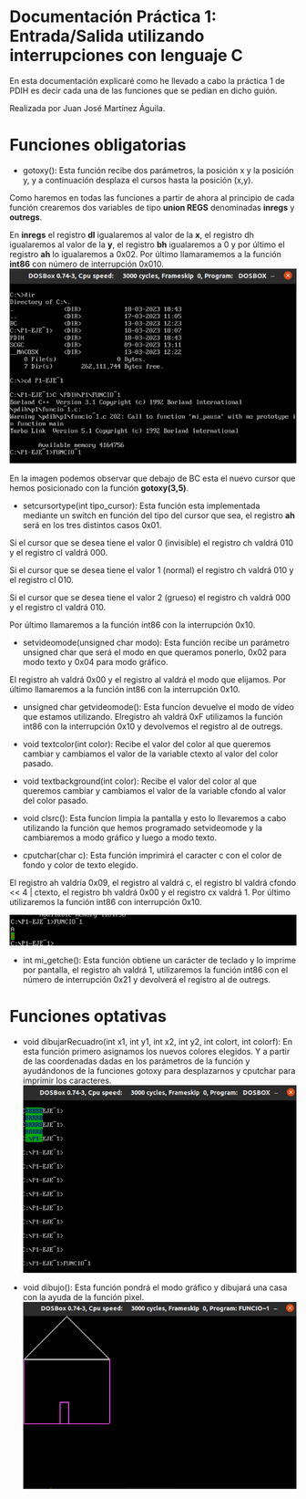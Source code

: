 # Documentación Práctica 1: Entrada/Salida utilizando interrupciones con lenguaje C

En esta documentación explicaré como he llevado a cabo la práctica 1 de PDIH es decir cada una de las funciones que se pedían en dicho guión.

Realizada por Juan José Martínez Águila.

# Funciones obligatorias

- gotoxy(): Esta función recibe dos parámetros, la posición x y la posición y, y a continuación desplaza el cursos hasta la posición (x,y).

Como haremos en todas las funciones a partir de ahora al principio de cada función crearemos dos variables de tipo **union REGS** denominadas **inregs** y **outregs**.

En **inregs** el registro **dl** igualaremos al valor de la **x**, el registro dh igualaremos al valor de la **y**, el registro **bh** igualaremos a 0 y por último el registro **ah** lo igualaremos a 0x02. Por último llamaramemos a la función **int86** con número de interrupción 0x010. 
![this is a image](/P1/img/1.png)

En la imagen podemos observar que debajo de BC esta el nuevo cursor que hemos posicionado con la función **gotoxy(3,5)**.

- setcursortype(int tipo_cursor): Esta función esta implementada mediante un switch en función del tipo del cursor que sea, el registro **ah** será en los tres distintos casos 0x01.

Si el cursor que se desea tiene el valor 0 (invisible) el registro ch valdrá 010 y el registro cl valdrá 000.

Si el cursor que se desea tiene el valor 1 (normal) el registro ch valdrá 010 y el registro cl 010.

Si el cursor que se desea tiene el valor 2 (grueso) el registro ch valdrá 000 y el registro cl valdrá 010.

Por último llamaremos a la función int86 con la interrupción 0x10.

- setvideomode(unsigned char modo): Esta función recibe un parámetro unsigned char que será el modo en que queramos ponerlo, 0x02 para modo texto y 0x04 para modo gráfico.

El registro ah valdrá 0x00 y el registro al valdrá el modo que elijamos. Por último llamaremos a la función int86 con la interrupción 0x10.

- unsigned char getvideomode(): Esta funcíon devuelve el modo de vídeo que estamos utilizando. Elregistro ah valdrá 0xF utilizamos la función int86 con la interrupción 0x10 y devolvemos el registro al de outregs.

- void textcolor(int color): Recibe el valor del color al que queremos cambiar y cambiamos el valor de la variable ctexto al valor del color pasado.

- void textbackground(int color): Recibe el valor del color al que queremos cambiar y cambiamos el valor de la variable cfondo al valor del color pasado.

- void clsrc(): Esta funcíon limpia la pantalla y esto lo llevaremos a cabo utilizando la función que hemos programado setvideomode y la cambiaremos a modo gráfico y luego a modo texto.

- cputchar(char c): Esta función imprimirá el caracter c con el color de fondo y color de texto elegido.

El registro ah valdría 0x09, el registro al valdrá c, el registro bl valdrá cfondo << 4 | ctexto, el registro bh valdrá 0x00 y el registro cx valdrá 1. Por último utilizaremos la función int86 con interrupción 0x10.

![this is a image](/P1/img/2.png)

- int mi_getche(): Esta función obtiene un carácter de teclado y lo imprime por pantalla, el registro ah valdrá 1, utilizaremos la función int86 con el número de interrupción 0x21 y devolverá el registro al de outregs.

# Funciones optativas
- void dibujarRecuadro(int x1, int y1, int x2, int y2, int colort, int colorf): En esta función primero asignamos los nuevos colores elegidos. Y a partir de las coordenadas dadas en los parámetros de la función y
ayudándonos de la funciones gotoxy para desplazarnos y cputchar para imprimir los caracteres.
![this is a image](/P1/img/3.png)

- void dibujo(): Esta función pondrá el modo gráfico y dibujará una casa con la ayuda de la función pixel.
![this is a image](/P1/img/4.png)


